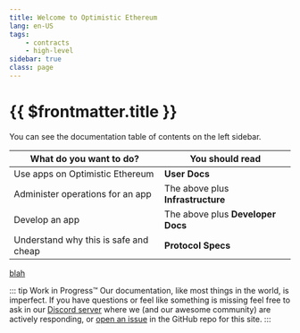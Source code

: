 ```yaml
---
title: Welcome to Optimistic Ethereum
lang: en-US
tags:
    - contracts
    - high-level
sidebar: true   
class: page 
---
```


# {{ $frontmatter.title }}

You can see the documentation table of contents on the left sidebar. 

| What do you want to do?            | You should read                   |
| ---------------------------------- | --------------------------------- |
| Use apps on Optimistic Ethereum    | **User Docs**                     |
| Administer operations for an app   | The above plus **Infrastructure** |
| Develop an app                     | The above plus **Developer Docs** |
| Understand why this is safe and cheap | **Protocol Specs**             |

[blah](no-file.md)

::: tip Work in Progress™
Our documentation, like most things in the world, is imperfect. 
If you have questions or feel like something is missing feel free to ask in our [Discord server](https://discord.optimism.io) where we (and our awesome community) are actively responding, or [open an issue](https://github.com/ethereum-optimism/community-hub/issues) in the GitHub repo for this site.
:::
